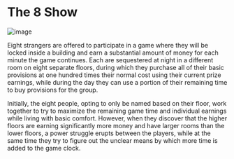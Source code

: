# The 8 Show

![image](https://github.com/user-attachments/assets/7a0c6bfb-974d-4cdc-9b63-5f73c3d97dc1)

Eight strangers are offered to participate in a game where they will be locked inside a building and earn a substantial amount of money for each minute the game continues. Each are sequestered at night in a different room on eight separate floors, during which they purchase all of their basic provisions at one hundred times their normal cost using their current prize earnings, while during the day they can use a portion of their remaining time to buy provisions for the group.

Initially, the eight people, opting to only be named based on their floor, work together to try to maximize the remaining game time and individual earnings while living with basic comfort. However, when they discover that the higher floors are earning significantly more money and have larger rooms than the lower floors, a power struggle erupts between the players, while at the same time they try to figure out the unclear means by which more time is added to the game clock.

